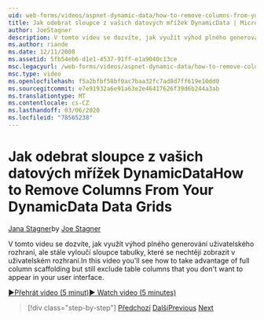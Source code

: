 ```yaml
---
uid: web-forms/videos/aspnet-dynamic-data/how-to-remove-columns-from-your-dynamicdata-data-grids
title: Jak odebrat sloupce z vašich datových mřížek DynamicData | Microsoft Docs
author: JoeStagner
description: V tomto videu se dozvíte, jak využít výhod plného generování uživatelského rozhraní, ale jak vyloučíte sloupce tabulky, které se nechcete zobrazit v uživatelském Interfac...
ms.author: riande
ms.date: 12/11/2008
ms.assetid: 5fb54eb6-d1e1-4537-91ff-e1a9040c13ce
msc.legacyurl: /web-forms/videos/aspnet-dynamic-data/how-to-remove-columns-from-your-dynamicdata-data-grids
msc.type: video
ms.openlocfilehash: f5a2bfbf58bf0ac7baa32fc7ad8d7ff619e10dd0
ms.sourcegitcommit: e7e91932a6e91a63e2e46417626f39d6b244a3ab
ms.translationtype: MT
ms.contentlocale: cs-CZ
ms.lasthandoff: 03/06/2020
ms.locfileid: "78565238"
---
```

# <a name="how-to-remove-columns-from-your-dynamicdata-data-grids"></a><span data-ttu-id="1e95e-103">Jak odebrat sloupce z vašich datových mřížek DynamicData</span><span class="sxs-lookup"><span data-stu-id="1e95e-103">How to Remove Columns From Your DynamicData Data Grids</span></span>

<span data-ttu-id="1e95e-104">[Jana Stagner](https://github.com/JoeStagner)</span><span class="sxs-lookup"><span data-stu-id="1e95e-104">by [Joe Stagner](https://github.com/JoeStagner)</span></span>

<span data-ttu-id="1e95e-105">V tomto videu se dozvíte, jak využít výhod plného generování uživatelského rozhraní, ale stále vyloučí sloupce tabulky, které se nechtějí zobrazit v uživatelském rozhraní.</span><span class="sxs-lookup"><span data-stu-id="1e95e-105">In this video you'll see how to take advantage of full column scaffolding but still exclude table columns that you don't want to appear in your user interface.</span></span>

[<span data-ttu-id="1e95e-106">&#9654;Přehrát video (5 minut)</span><span class="sxs-lookup"><span data-stu-id="1e95e-106">&#9654; Watch video (5 minutes)</span></span>](https://channel9.msdn.com/Blogs/ASP-NET-Site-Videos/how-to-remove-columns-from-your-dynamicdata-data-grids)

> [!div class="step-by-step"]
> <span data-ttu-id="1e95e-107">[Předchozí](how-to-implement-custom-field-validation-with-imperative-logic-in-vb-or-c.md)
> [Další](how-to-create-table-specific-custom-forms-in-an-aspnet-dynamic-data-application.md)</span><span class="sxs-lookup"><span data-stu-id="1e95e-107">[Previous](how-to-implement-custom-field-validation-with-imperative-logic-in-vb-or-c.md)
[Next](how-to-create-table-specific-custom-forms-in-an-aspnet-dynamic-data-application.md)</span></span>
